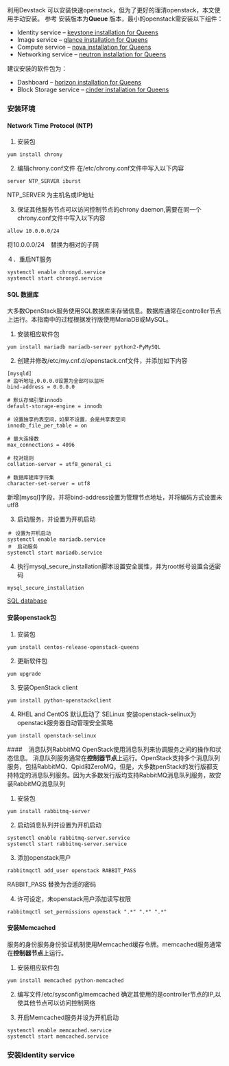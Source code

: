 利用Devstack 可以安装快速openstack，但为了更好的理清openstack，本文使用手动安装。
参考[](https://docs.openstack.org/install-guide/)
安装版本为**Queue** 版本，最小的openstack需安装以下组件：

*   Identity service – [keystone installation for Queens](https://docs.openstack.org/keystone/queens/install/)
*   Image service – [glance installation for Queens](https://docs.openstack.org/glance/queens/install/)
*   Compute service – [nova installation for Queens](https://docs.openstack.org/nova/queens/install/)
*   Networking service – [neutron installation for Queens](https://docs.openstack.org/neutron/queens/install/)

建议安装的软件包为：

*   Dashboard – [horizon installation for Queens](https://docs.openstack.org/horizon/queens/install/)
*   Block Storage service – [cinder installation for Queens](https://docs.openstack.org/cinder/queens/install/)
### 安装环境

#### Network Time Protocol (NTP)
1. 安装包
```
yum install chrony

```

2. 编辑chrony.conf文件
在/etc/chrony.conf文件中写入以下内容

```
server NTP_SERVER iburst
```
NTP_SERVER 为主机名或IP地址

3. 保证其他服务节点可以访问控制节点的chrony daemon,需要在同一个chrony.conf文件中写入以下内容

```
allow 10.0.0.0/24
```

将10.0.0.0/24　替换为相对的子网

４．重启NT服务

```
systemctl enable chronyd.service
systemctl start chronyd.service
```


#### SQL 数据库
大多数OpenStack服务使用SQL数据库来存储信息。数据库通常在controller节点上运行。本指南中的过程根据发行版使用MariaDB或MySQL。

1. 安装相应软件包

```
yum install mariadb mariadb-server python2-PyMySQL
```
2. 创建并修改/etc/my.cnf.d/openstack.cnf文件，并添加如下内容
```
[mysqld]
# 监听地址,0.0.0.0设置为全部可以监听
bind-address = 0.0.0.0

# 默认存储引擎innodb
default-storage-engine = innodb

# 设置独享的表空间，如果不设置，会是共享表空间
innodb_file_per_table = on

# 最大连接数
max_connections = 4096

# 校对规则
collation-server = utf8_general_ci

# 数据库建库字符集
character-set-server = utf8
```
新增[mysql]字段，并将bind-address设置为管理节点地址，并将编码方式设置未utf8

3. 启动服务，并设置为开机启动
```
＃ 设置为开机启动
systemctl enable mariadb.service
＃　启动服务
systemctl start mariadb.service

```

4. 执行mysql_secure_installation脚本设置安全属性，并为root帐号设置合适密码
```
mysql_secure_installation
```

[SQL database](https://docs.openstack.org/install-guide/environment-sql-database.html)

#### 安装openstack包
1. 安装包
```
yum install centos-release-openstack-queens
```

2. 更新软件包
```
yum upgrade
```

3. 安装OpenStack client
```
yum install python-openstackclient
```
4. RHEL and CentOS 默认启动了 SELinux 安装openstack-selinux为openstack服务器自动管理安全策略
```
yum install openstack-selinux
```
####　消息队列RabbitMQ
OpenStack使用消息队列来协调服务之间的操作和状态信息。
消息队列服务通常在**控制器节点**上运行。OpenStack支持多个消息队列服务，包括RabbitMQ、Qpid和ZeroMQ。但是，大多数penStack的发行版都支持特定的消息队列服务。因为大多数发行版均支持RabbitMQ消息队列服务，故安装RabbitMQ消息队列
1. 安装包
```
yum install rabbitmq-server
```

2. 启动消息队列并设置为开机启动
```
systemctl enable rabbitmq-server.service
systemctl start rabbitmq-server.service
```
3. 添加openstack用户
```
rabbitmqctl add_user openstack RABBIT_PASS
```
RABBIT_PASS 替换为合适的密码

4. 许可设定，未openstack用户添加读写权限
```
rabbitmqctl set_permissions openstack ".*" ".*" ".*"
```

#### 安装Memcached
服务的身份服务身份验证机制使用Memcached缓存令牌。memcached服务通常在**控制器节点**上运行。

1. 安装相应软件包
```
yum install memcached python-memcached
```

2. 编写文件/etc/sysconfig/memcached
确定其使用的是controller节点的IP,以使其他节点可以访问控制网络


3. 开启Memcached服务并设为开机启动

```
systemctl enable memcached.service
systemctl start memcached.service
```


### 安装Identity service
